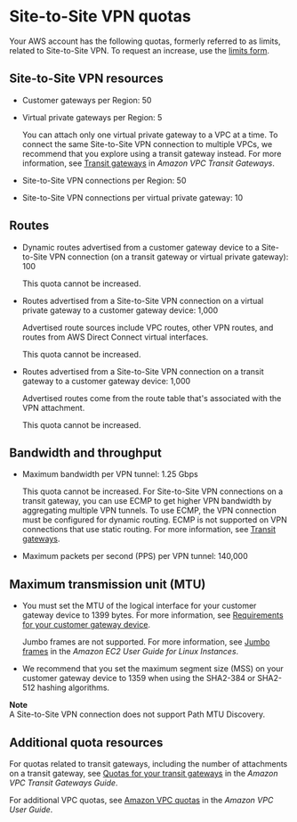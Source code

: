 # Site\-to\-Site VPN quotas<a name="vpn-limits"></a>

Your AWS account has the following quotas, formerly referred to as limits, related to Site\-to\-Site VPN\. To request an increase, use the [limits form](https://console.aws.amazon.com/support/home#/case/create?issueType=service-limit-increase&limitType=)\.

## Site\-to\-Site VPN resources<a name="vpn-quotas-resources"></a>
+ Customer gateways per Region: 50
+ Virtual private gateways per Region: 5

  You can attach only one virtual private gateway to a VPC at a time\. To connect the same Site\-to\-Site VPN connection to multiple VPCs, we recommend that you explore using a transit gateway instead\. For more information, see [Transit gateways](https://docs.aws.amazon.com/vpc/latest/tgw/tgw-transit-gateways.html) in *Amazon VPC Transit Gateways*\.
+ Site\-to\-Site VPN connections per Region: 50
+ Site\-to\-Site VPN connections per virtual private gateway: 10

## Routes<a name="vpn-quotas-routes"></a>
+ Dynamic routes advertised from a customer gateway device to a Site\-to\-Site VPN connection \(on a transit gateway or virtual private gateway\): 100

  This quota cannot be increased\.
+ Routes advertised from a Site\-to\-Site VPN connection on a virtual private gateway to a customer gateway device: 1,000

  Advertised route sources include VPC routes, other VPN routes, and routes from AWS Direct Connect virtual interfaces\.

  This quota cannot be increased\.
+ Routes advertised from a Site\-to\-Site VPN connection on a transit gateway to a customer gateway device: 1,000

  Advertised routes come from the route table that's associated with the VPN attachment\.

  This quota cannot be increased\.

## Bandwidth and throughput<a name="vpn-quotas-bandwidth"></a>
+ Maximum bandwidth per VPN tunnel: 1\.25 Gbps

  This quota cannot be increased\. For Site\-to\-Site VPN connections on a transit gateway, you can use ECMP to get higher VPN bandwidth by aggregating multiple VPN tunnels\. To use ECMP, the VPN connection must be configured for dynamic routing\. ECMP is not supported on VPN connections that use static routing\. For more information, see [Transit gateways](https://docs.aws.amazon.com/vpc/latest/tgw/tgw-transit-gateways.html)\.
+ Maximum packets per second \(PPS\) per VPN tunnel: 140,000

## Maximum transmission unit \(MTU\)<a name="vpn-quotas-mtu"></a>
+ You must set the MTU of the logical interface for your customer gateway device to 1399 bytes\. For more information, see [Requirements for your customer gateway device](your-cgw.md#CGRequirements)\. 

  Jumbo frames are not supported\. For more information, see [Jumbo frames](https://docs.aws.amazon.com/AWSEC2/latest/UserGuide/network_mtu.html#jumbo_frame_instances) in the *Amazon EC2 User Guide for Linux Instances*\.
+ We recommend that you set the maximum segment size \(MSS\) on your customer gateway device to 1359 when using the SHA2\-384 or SHA2\-512 hashing algorithms\.

**Note**  
A Site\-to\-Site VPN connection does not support Path MTU Discovery\.

## Additional quota resources<a name="vpn-quotas-additional"></a>

For quotas related to transit gateways, including the number of attachments on a transit gateway, see [Quotas for your transit gateways](https://docs.aws.amazon.com/vpc/latest/tgw/transit-gateway-limits.html) in the *Amazon VPC Transit Gateways Guide*\.

For additional VPC quotas, see [Amazon VPC quotas](https://docs.aws.amazon.com/vpc/latest/userguide/amazon-vpc-limits.html) in the *Amazon VPC User Guide*\.